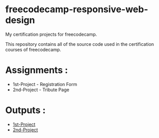 # freecodecamp-responsive-web-design
My certification projects for freecodecamp.

This repository contains all of the source code used in the certification courses of freecodecamp.

# Assignments :

- 1st-Project - Registration Form
- 2nd-Project - Tribute Page


# Outputs :

- [1st-Project](https://rafaijaved.github.io/freecodecamp-responsive-web-design/1-1st-survey/index.html)
- [2nd-Project](https://rafaijaved.github.io/freecodecamp-responsive-web-design/2-Tribute-page/index.html)
